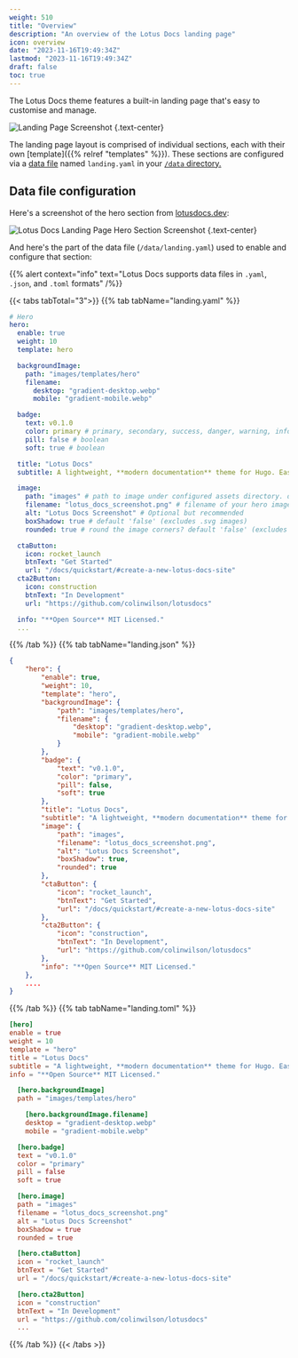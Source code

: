 ```yaml
---
weight: 510
title: "Overview"
description: "An overview of the Lotus Docs landing page"
icon: overview
date: "2023-11-16T19:49:34Z"
lastmod: "2023-11-16T19:49:34Z"
draft: false
toc: true
---
```


The Lotus Docs theme features a built-in landing page that's easy to customise and manage.

![Landing Page Screenshot](https://res.cloudinary.com/lotuslabs/image/upload/bo_1px_solid_rgb:c4c4c4,c_scale,r_8,w_800/v1700164935/Lotus%20Docs/screenshots/lotusdocs_screenshot_2023-11-16_at_19-59-06_btprao.webp)
{.text-center}

The landing page layout is comprised of individual sections, each with their own [template]({{% relref "templates" %}}). These sections are configured via a [data file](https://gohugo.io/templates/data-templates/#data-files-in-themes) named `landing.yaml` in your [`/data` directory.](https://gohugo.io/templates/data-templates/#the-data-directory)

## Data file configuration

Here's a screenshot of the hero section from [lotusdocs.dev](https://lotusdocs.dev):

![Lotus Docs Landing Page Hero Section Screenshot](https://res.cloudinary.com/lotuslabs/image/upload/bo_1px_solid_rgb:c4c4c4,c_scale,r_8,w_1000/v1700171635/Lotus%20Docs/screenshots/lotusdocs_screenshot_landing_page_hero_section_ddrfvo.webp)
{.text-center}

And here's the part of the data file (`/data/landing.yaml`) used to enable and configure that section:

{{% alert context="info" text="Lotus Docs supports data files in `.yaml`, `.json`, and `.toml` formats" /%}}

{{< tabs tabTotal="3">}}
{{% tab tabName="landing.yaml" %}}

```yaml
# Hero
hero:
  enable: true
  weight: 10
  template: hero

  backgroundImage:
    path: "images/templates/hero"
    filename:
      desktop: "gradient-desktop.webp"
      mobile: "gradient-mobile.webp"

  badge:
    text: v0.1.0
    color: primary # primary, secondary, success, danger, warning, info, light, dark
    pill: false # boolean
    soft: true # boolean

  title: "Lotus Docs"
  subtitle: A lightweight, **modern documentation** theme for Hugo. Easily customised for building **fast**, **secure**, and **SEO-friendly** documentation sites.

  image:
    path: "images" # path to image under configured assets directory. default 'images'
    filename: "lotus_docs_screenshot.png" # filename of your hero image (including file extension)
    alt: "Lotus Docs Screenshot" # Optional but recommended
    boxShadow: true # default 'false' (excludes .svg images)
    rounded: true # round the image corners? default 'false' (excludes .svg images)

  ctaButton:
    icon: rocket_launch
    btnText: "Get Started"
    url: "/docs/quickstart/#create-a-new-lotus-docs-site"
  cta2Button:
    icon: construction
    btnText: "In Development"
    url: "https://github.com/colinwilson/lotusdocs"

  info: "**Open Source** MIT Licensed."
  ...
```

{{% /tab %}}
{{% tab tabName="landing.json" %}}

```json
{
    "hero": {
        "enable": true,
        "weight": 10,
        "template": "hero",
        "backgroundImage": {
            "path": "images/templates/hero",
            "filename": {
                "desktop": "gradient-desktop.webp",
                "mobile": "gradient-mobile.webp"
            }
        },
        "badge": {
            "text": "v0.1.0",
            "color": "primary",
            "pill": false,
            "soft": true
        },
        "title": "Lotus Docs",
        "subtitle": "A lightweight, **modern documentation** theme for Hugo. Easily customised for building **fast**, **secure**, and **SEO-friendly** documentation sites.",
        "image": {
            "path": "images",
            "filename": "lotus_docs_screenshot.png",
            "alt": "Lotus Docs Screenshot",
            "boxShadow": true,
            "rounded": true
        },
        "ctaButton": {
            "icon": "rocket_launch",
            "btnText": "Get Started",
            "url": "/docs/quickstart/#create-a-new-lotus-docs-site"
        },
        "cta2Button": {
            "icon": "construction",
            "btnText": "In Development",
            "url": "https://github.com/colinwilson/lotusdocs"
        },
        "info": "**Open Source** MIT Licensed."
    },
    ....
}
```

{{% /tab %}}
{{% tab tabName="landing.toml" %}}

```toml
[hero]
enable = true
weight = 10
template = "hero"
title = "Lotus Docs"
subtitle = "A lightweight, **modern documentation** theme for Hugo. Easily customised for building **fast**, **secure**, and **SEO-friendly** documentation sites."
info = "**Open Source** MIT Licensed."

  [hero.backgroundImage]
  path = "images/templates/hero"

    [hero.backgroundImage.filename]
    desktop = "gradient-desktop.webp"
    mobile = "gradient-mobile.webp"

  [hero.badge]
  text = "v0.1.0"
  color = "primary"
  pill = false
  soft = true

  [hero.image]
  path = "images"
  filename = "lotus_docs_screenshot.png"
  alt = "Lotus Docs Screenshot"
  boxShadow = true
  rounded = true

  [hero.ctaButton]
  icon = "rocket_launch"
  btnText = "Get Started"
  url = "/docs/quickstart/#create-a-new-lotus-docs-site"

  [hero.cta2Button]
  icon = "construction"
  btnText = "In Development"
  url = "https://github.com/colinwilson/lotusdocs"
  ...
```

{{% /tab %}}
{{< /tabs >}}